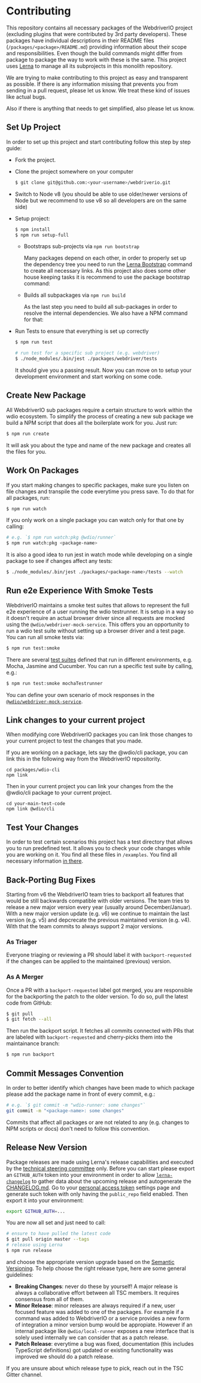 # Contributing

This repository contains all necessary packages of the WebdriverIO project (excluding plugins that were contributed by 3rd party developers). These packages have individual descriptions in their README files (`/packages/<package>/README.md`) providing information about their scope and responsibilities. Even though the build commands might differ from package to package the way to work with these is the same. This project uses [Lerna](https://lerna.js.org/) to manage all its subprojects in this monolith repository.

We are trying to make contributing to this project as easy and transparent as possible. If there is any information missing that prevents you from sending in a pull request, please let us know. We treat these kind of issues like actual bugs.

Also if there is anything that needs to get simplified, also please let us know.

## Set Up Project

In order to set up this project and start contributing follow this step by step guide:

* Fork the project.
* Clone the project somewhere on your computer

    ```sh
    $ git clone git@github.com:<your-username>/webdriverio.git
    ```

* Switch to Node v8 (you should be able to use older/newer versions of Node but we recommend to use v8 so all developers are on the same side)

* Setup project:

    ```sh
    $ npm install
    $ npm run setup-full
    ```

    * Bootstraps sub-projects via ```npm run bootstrap```

        Many packages depend on each other, in order to properly set up the dependency tree you need to run the [Lerna Bootstrap](https://github.com/lerna/lerna#bootstrap) command to create all necessary links. As this project also does some other house keeping tasks it is recommend to use the package bootstrap command:

    * Builds all subpackages via ```npm run build```

        As the last step you need to build all sub-packages in order to resolve the internal dependencies. We also have a NPM command for that:

* Run Tests to ensure that everything is set up correctly

    ```sh
    $ npm run test

    # run test for a specific sub project (e.g. webdriver)
    $ ./node_modules/.bin/jest ./packages/webdriver/tests
    ```

    It should give you a passing result. Now you can move on to setup your development environment and start working on some code.

## Create New Package

All WebdriverIO sub packages require a certain structure to work within the wdio ecosystem. To simplify the process of creating a new sub package we build a NPM script that does all the boilerplate work for you. Just run:

```sh
$ npm run create
```

It will ask you about the type and name of the new package and creates all the files for you.

## Work On Packages

If you start making changes to specific packages, make sure you listen on file changes and transpile the code everytime you press save. To do that for all packages, run:

```sh
$ npm run watch
```

If you only work on a single package you can watch only for that one by calling:

```sh
# e.g. `$ npm run watch:pkg @wdio/runner`
$ npm run watch:pkg <package-name>
```

It is also a good idea to run jest in watch mode while developing on a single package to see if changes affect any tests:

```sh
$ ./node_modules/.bin/jest ./packages/<package-name>/tests --watch
```

## Run e2e Experience With Smoke Tests

WebdriverIO maintains a smoke test suites that allows to represent the full e2e experience of a user running the wdio testrunner. It is setup in a way so it doesn't require an actual browser driver since all requests are mocked using the `@wdio/webdriver-mock-service`. This offers you an opportunity to run a wdio test suite without setting up a browser driver and a test page. You can run all smoke tests via:

```sh
$ npm run test:smoke
```

There are several [test suites](https://github.com/webdriverio/webdriverio/blob/master/tests/smoke.runner.js#L359-L378) defined that run in different environments, e.g. Mocha, Jasmine and Cucumber. You can run a specific test suite by calling, e.g.:

```sh
$ npm run test:smoke mochaTestrunner
```

You can define your own scenario of mock responses in the [`@wdio/webdriver-mock-service`](https://github.com/webdriverio/webdriverio/blob/master/packages/wdio-webdriver-mock-service/src/index.js#L142-L149).

## Link changes to your current project

When modifying core WebdriverIO packages you can link those changes to your current project to test the changes that you made.

If you are working on a package, lets say the @wdio/cli package, you can link this in the following way from the WebdriverIO repositority.

```
cd packages/wdio-cli
npm link
```

Then in your current project you can link your changes from the the @wdio/cli package to your current project.

```
cd your-main-test-code
npm link @wdio/cli
```

## Test Your Changes

In order to test certain scenarios this project has a test directory that allows you to run predefined test. It allows you to check your code changes while you are working on it. You find all these files in `/examples`. You find all necessary information [in there](https://github.com/webdriverio/webdriverio/tree/master/examples/README.md).

## Back-Porting Bug Fixes

Starting from v6 the WebdriverIO team tries to backport all features that would be still backwards compatible with older versions. The team tries to release a new major version every year (usually around December/Januar). With a new major version update (e.g. v6) we continue to maintain the last version (e.g. v5) and depcrecate the previous maintained version (e.g. v4). With that the team commits to always support 2 major versions.

### As Triager

Everyone triaging or reviewing a PR should label it with `backport-requested` if the changes can be applied to the maintained (previous) version.

### As A Merger

Once a PR with a `backport-requested` label got merged, you are responsible for the backporting the patch to the older version. To do so, pull the latest code from GitHub:

```sh
$ git pull
$ git fetch --all
```

Then run the backport script. It fetches all commits connected with PRs that are labeled with `backport-requested` and cherry-picks them into the maintainance branch:

```sh
$ npm run backport
```

## Commit Messages Convention

In order to better identify which changes have been made to which package please add the package name in front of every commit, e.g.:

```sh
# e.g. `$ git commit -m "wdio-runner: some changes"`
git commit -m "<package-name>: some changes"
```

Commits that affect all packages or are not related to any (e.g. changes to NPM scripts or docs) don't need to follow this convention.

## Release New Version

Package releases are made using Lerna's release capabilities and executed by the [technical steering committee](https://github.com/webdriverio/webdriverio/blob/master/GOVERNANCE.md#the-technical-committee) only. Before you can start please export an `GITHUB_AUTH` token into your environment in order to allow [`lerna-changelog`](https://www.npmjs.com/package/lerna-changelog#github-token) to gather data about the upcoming release and autogenerate the [CHANGELOG.md](/CHANGELOG.md). Go to your [personal access token](https://github.com/settings/tokens) settings page and generate such token with only having the `public_repo` field enabled. Then export it into your environment:

```sh
export GITHUB_AUTH=...
```

You are now all set and just need to call:

```sh
# ensure to have pulled the latest code
$ git pull origin master --tags
# release using Lerna
$ npm run release
```

and choose the appropriate version upgrade based on the [Semantic Versioning](https://semver.org/). To help choose the right release type, here are some general guidelines:

- __Breaking Changes__: never do these by yourself! A major release is always a collaborative effort between all TSC members. It requires consensus from all of them.
- __Minor Release__: minor releases are always required if a new, user focused feature was added to one of the packages. For example if a command was added to WebdriverIO or a service provides a new form of integration a minor version bump would be appropiate. However if an internal package like `@wdio/local-runner` exposes a new interface that is solely used internally we can consider that as a patch release.
- __Patch Release__: everytime a bug was fixed, documentation (this includes TypeScript definitions) got updated or existing functionality was improved we should do a patch release.

If you are unsure about which release type to pick, reach out in the TSC Gitter channel.
